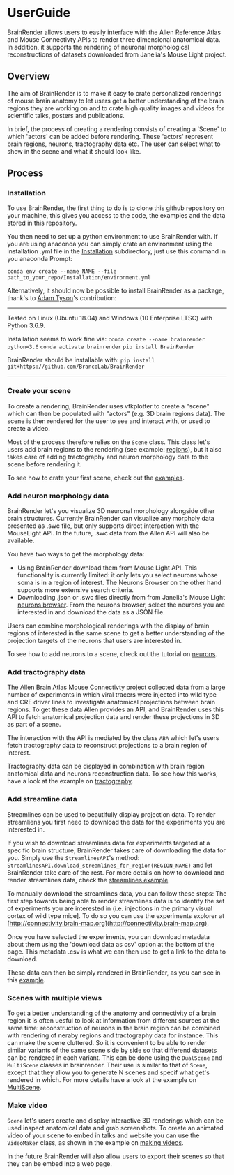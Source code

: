 # UserGuide
BrainRender allows users to easily interface with the Allen Reference Atlas and Mouse Connectivty APIs to render three dimensional anatomical data. 
In addition, it supports the rendering of neuronal morphological reconstructions of datasets downloaded from Janelia's Mouse Light project. 


## Overview
The aim of BrainRender is to make it easy to crate personalized renderings of mouse brain anatomy to let users get a better understanding of the brain regions they are working on and to crate high quality images and videos for scientific talks, posters and publications. 

In brief, the process of creating a rendering consists of creating a 'Scene' to which 'actors' can be added before rendering. 
These 'actors' represent brain regions, neurons, tractography data etc. 
The user can select what to show in the scene and what it should look like. 


## Process
### Installation
To use BrainRender, the first thing to do is to clone this github repository on your machine, this gives you access to the code, the examples and the data stored in this repository.

You then need to set up a python environment to use BrainRender with. 
If you are using anaconda you can simply crate an environment using the installation .yml file in the [Installation](Installation) subdirectory, just use this command in you anaconda Prompt:

```conda env create --name NAME --file path_to_your_repo/Installation/environment.yml```


Alternatively, it should now be possible to install BrainRender as a package, thank's to [Adam Tyson](https://github.com/adamltyson)'s contribution:

***
Tested on Linux (Ubuntu 18.04) and Windows (10 Enterprise LTSC) with Python 3.6.9.

Installation seems to work fine via:
`conda create --name brainrender python=3.6`
`conda activate brainrender`
`pip install BrainRender`

BrainRender should be installable with:
`pip install git+https://github.com/BrancoLab/BrainRender`
***



### Create your scene
To create a rendering, BrainRender uses vtkplotter to create a "scene" which can then be populated with "actors" (e.g. 3D brain regions data). 
The scene is then rendered for the user to see and interact with, or used to create a video. 

Most of the process therefore relies on the `Scene` class. 
This class let's users add brain regions to the rendering (see example: [regions](Examples/Regions.ipynb)), but it also takes care of adding tractography and neuron morphology data to the scene before rendering it. 

To see how to crate your first scene, check out the [examples](Examples).

### Add neuron morphology data
BrainRender let's you visualize 3D neuronal morphology alongside other brain structures. Currently BrainRender can visualize any morpholy data presented as .swc file, but only supports direct interaction with the MouseLight API. In the future, .swc data from the Allen API will also be available. 

You have two ways to get the morphology data:
* Using BrainRender download them from Mouse Light API. This functionality is currently limited: it only lets you select neurons whose soma is in a region of interest. The Neurons Browser on the other hand supports more extensive search criteria. 
* Downloading .json or .swc files directly from  from Janelia's Mouse Light [neurons browser](http://ml-neuronbrowser.janelia.org). 
From the neurons browser, select the neurons you are interested in and download the data as a JSON file. 

Users can combine morphological renderings with the display of brain regions of interested in the same scene to get a better understanding of the projection targets of the neurons that users are interested in. 

To see how to add neurons to a scene, check out the tutorial on [neurons](Examples/Neurons.ipynb).

### Add tractography data 
The Allen Brain Atlas Mouse Connectivty project collected data from a large number of experiments in which viral tracers were injected into wild type and CRE driver lines to investigate anatomical projections between brain regions. 
To get these data Allen provides an API, and BrainRender uses this API to fetch anatomical projection data and render these projections in 3D as part of a scene. 

The interaction with the API is mediated by the class `ABA` which let's users fetch tractography data to reconstruct projections to a brain region of interest. 

Tractography data can be displayed in combination with brain region anatomical data and neurons reconstruction data. 
To see how this works, have a look at the example on [tractography](Examples/Tractography.ipynb).

### Add streamline data
Streamlines can be used to beautifully display projection data. To render streamliens you first need to download the data for the experiments you are interested in. 

If you wish to download streamlines data for experiments targeted at a specific brain structure, BrainRender takes care of downloading the data for you. Simply use the `StreamlinesAPI`'s method: `StreamlinesAPI.download_streamlines_for_region(REGION_NAME)` and let BrainRender take care of the rest. For more details on how to download and render streamlines data, check the [streamlines example](Examples/Streamlines.ipynb)

To manually download the streamlines data, you can follow these steps:
The first step towards being able to render streamlines data is to identify the set of experiments you are interested in 
(i.e. injections in the primary visual cortex of wild type mice]. 
To do so you can use the experiments explorer at [http://connectivity.brain-map.org](http://connectivity.brain-map.org).

Once you have selected the experiments, you can download metadata about them using the 'download data as csv' option at the bottom of the page. 
This metadata .csv is what we can then use to get a link to the data to download. 

These data can then be simply rendered in BrainRender, as you can see in this [example](Examples/Streamlines.ipynb).

### Scenes with multiple views
To get a better understanding of the anatomy and connectivity of a brain region it is often uesful to look at information from different sources at the same time: reconstruction of neurons in the brain region can be combined with rendering of neraby regions and tractography data for instance. 
This can make the scene cluttered. 
So it is convenient to be able to render similar variants of the same scene side by side so that differend datasets can be rendered in each variant. 
This can be done using the `DualScene` and `MultiScene` classes in brainrender. 
Their use is similar to that of `Scene`, except that they allow you to generate N scenes and specif what get's rendered in which. 
For more details have a look at the example on [MultiScene](Examples/MultiScene.ipynb).

### Make video
`Scene` let's users create and display interactive 3D renderings which can be used inspect anatomical data and grab screenshots. To create an animated video of your scene to embed in talks and website you can use the `VideoMaker` class, as shown in 
the example on [making videos](Examples/Video.ipynb).

In the future BrainRender will also allow users to export their scenes so that they can be embed into a web page. 


